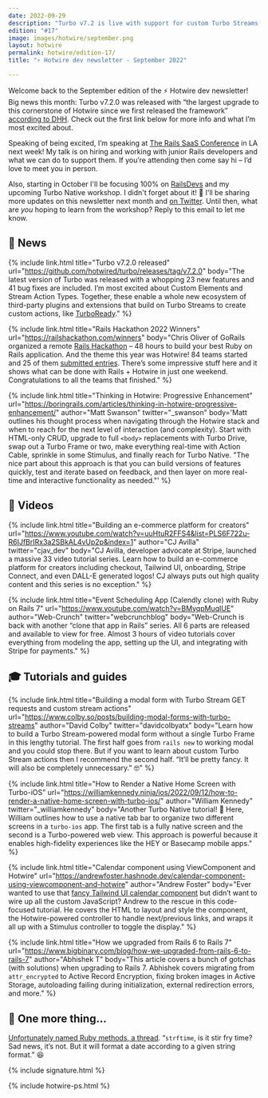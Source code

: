 ```yaml
---
date: 2022-09-29
description: "Turbo v7.2 is live with support for custom Turbo Streams, two 3+ hour free video tutorials, and results from the Rails Hackathon."
edition: "#17"
image: images/hotwire/september.png
layout: hotwire
permalink: hotwire/edition-17/
title: "⚡️ Hotwire dev newsletter - September 2022"

---
```


Welcome back to the September edition of the ⚡️ Hotwire dev newsletter! Big news this month: Turbo v7.2.0 was released with “the largest upgrade to this cornerstone of Hotwire since we first released the framework” [according to DHH](https://twitter.com/dhh/status/1572955592821542912). Check out the first link below for more info and what I’m most excited about.

Speaking of being excited, I’m speaking at [The Rails SaaS Conference](https://railssaas.com) in LA next week! My talk is on hiring and working with junior Rails developers and what we can do to support them. If you’re attending then come say hi – I’d love to meet you in person.

Also, starting in October I'll be focusing 100% on [RailsDevs](https://railsdevs.com) and my upcoming Turbo Native workshop. I didn't forget about it! 🙈 I'll be sharing more updates on this newsletter next month and [on Twitter](https://twitter.com/joemasilotti). Until then, what are _you_ hoping to learn from the workshop? Reply to this email to let me know.

## 📰 News

{% include link.html
  title="Turbo v7.2.0 released"
  url="https://github.com/hotwired/turbo/releases/tag/v7.2.0"
  body="The latest version of Turbo was released with a whopping 23 new features and 41 bug fixes are included. I’m most excited about Custom Elements and Stream Action Types. Together, these enable a whole new ecosystem of third-party plugins and extensions that build on Turbo Streams to create custom actions, like [TurboReady](https://turboready.reflexready.com)."
%}

{% include link.html
  title="Rails Hackathon 2022 Winners"
  url="https://railshackathon.com/winners"
  body="Chris Oliver of GoRails organized a remote [Rails Hackathon](https://railshackathon.com) – 48 hours to build your best Ruby on Rails application. And the theme this year was Hotwire! 84 teams started and 25 of them [submitted entries](https://railshackathon.com/entries). There’s some impressive stuff here and it shows what can be done with Rails + Hotwire in just one weekend. Congratulations to all the teams that finished."
%}

{% include link.html
  title="Thinking in Hotwire: Progressive Enhancement"
  url="https://boringrails.com/articles/thinking-in-hotwire-progressive-enhancement/"
  author="Matt Swanson"
  twitter="_swanson"
  body='Matt outlines his thought process when navigating through the Hotwire stack and when to reach for the next level of interaction (and complexity). Start with HTML-only CRUD, upgrade to full `<body>` replacements with Turbo Drive, swap out a Turbo Frame or two, make everything real-time with Action Cable, sprinkle in some Stimulus, and finally reach for Turbo Native. "The nice part about this approach is that you can build versions of features quickly, test and iterate based on feedback, and then layer on more real-time and interactive functionality as needed."'
%}

## 🎥 Videos

{% include link.html
  title="Building an e-commerce platform for creators"
  url="https://www.youtube.com/watch?v=uuHtuR2FFS4&list=PLS6F722u-R6IJfBrIRx3a2SBkAL4vUp2p&index=1"
  author="CJ Avilla"
  twitter="cjav_dev"
  body="CJ Avilla, developer advocate at Stripe, launched a massive 33 video tutorial series. Learn how to build an e-commerce platform for creators including checkout, Tailwind UI, onboarding, Stripe Connect, and even DALL-E generated logos! CJ always puts out high quality content and this series is no exception."
%}

{% include link.html
  title="Event Scheduling App (Calendly clone) with Ruby on Rails 7"
  url="https://www.youtube.com/watch?v=BMyqpMuqIUE"
  author="Web-Crunch"
  twitter="webcrunchblog"
  body="Web-Crunch is back with another “clone that app in Rails” series. All 6 parts are released and available to view for free. Almost 3 hours of video tutorials cover everything from modeling the app, setting up the UI, and integrating with Stripe for payments."
%}

## 🎓 Tutorials and guides

{% include link.html
  title="Building a modal form with Turbo Stream GET requests and custom stream actions"
  url="https://www.colby.so/posts/building-modal-forms-with-turbo-streams"
  author="David Colby"
  twitter="davidcolbyatx"
  body="Learn how to build a Turbo Stream-powered modal form without a single Turbo Frame in this lengthy tutorial. The first half goes from `rails new` to working modal and you could stop there. But if you want to learn about custom Turbo Stream actions then I recommend the second half. “It’ll be pretty fancy. It will also be completely unnecessary.” 🤓"
%}

{% include link.html
  title="How to Render a Native Home Screen with Turbo-iOS"
  url="https://williamkennedy.ninja/ios/2022/09/12/how-to-render-a-native-home-screen-with-turbo-ios/"
  author="William Kennedy"
  twitter="_williamkennedy"
  body="Another Turbo Native tutorial! 🎊 Here, William outlines how to use a native tab bar to organize two different screens in a `turbo-ios` app. The first tab is a fully native screen and the second is a Turbo-powered web view. This approach is powerful because it enables high-fidelity experiences like the HEY or Basecamp mobile apps."
%}

{% include link.html
  title="Calendar component using ViewComponent and Hotwire"
  url="https://andrewfoster.hashnode.dev/calendar-component-using-viewcomponent-and-hotwire"
  author="Andrew Foster"
  body="Ever wanted to use that [fancy Tailwind UI calendar component](https://tailwindui.com/components/application-ui/data-display/calendars#component-c6e8b2bf7f65e8987b7012d3bbe5caf1) but didn’t want to wire up all the custom JavaScript? Andrew to the rescue in this code-focused tutorial. He covers the HTML to layout and style the component, the Hotwire-powered controller to handle next/previous links, and wraps it all up with a Stimulus controller to toggle the display."
%}

{% include link.html
  title="How we upgraded from Rails 6 to Rails 7"
  url="https://www.bigbinary.com/blog/how-we-upgraded-from-rails-6-to-rails-7"
  author="Abhishek T"
  body="This article covers a bunch of gotchas (with solutions) when upgrading to Rails 7. Abhishek covers migrating from `attr_encrypted` to Active Record Encryption, fixing broken images in Active Storage, autoloading failing during initialization, external redirection errors, and more."
%}

## 👀 One more thing…

[Unfortunately named Ruby methods, a thread](https://twitter.com/tech_christine/status/1563272526532210688). “`strftime`, is it stir fry time? Sad news, it’s not. But it will format a date according to a given string format.” 😆

{% include signature.html %}

{% include hotwire-ps.html %}
